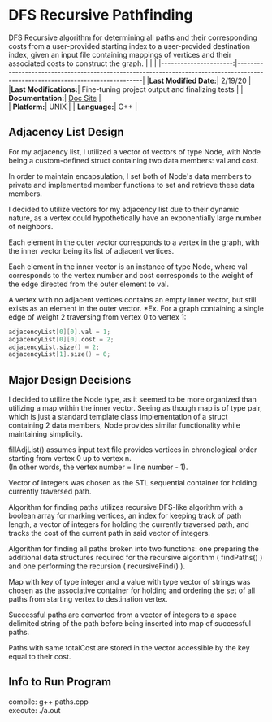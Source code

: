 # DFS Recursive Pathfinding
DFS Recursive algorithm for determining all paths and their corresponding costs from a user-provided starting index to a user-provided destination index, given an input file containing mappings of vertices and their associated costs to construct the graph.
|                       |                                                                                                                               |
|----------------------:|-------------------------------------------------------------------------------------------------------------------------------|
|**Last Modified Date:**| 2/19/20                                                                                                                       |
|**Last Modifications:**| Fine-tuning project output and finalizing tests                                                                               |
|     **Documentation:**| [Doc Site](https://codedocs.xyz/GriffinNye22/DFS-Recursive-Pathfinding/)                                                      |  
|          **Platform:**| UNIX                                                                                                                          |
|          **Language:**| C++                                                                                                                           |

## Adjacency List Design
For my adjacency list, I utilized a vector of vectors of type Node, with Node being a custom-defined struct containing two data members: val and cost.

In order to maintain encapsulation, I set both of Node's data members to private and implemented member functions to set and retrieve these data members. 

I decided to utilize vectors for my adjacency list due to their dynamic nature, as a vertex could hypothetically have an exponentially large number of neighbors.

Each element in the outer vector corresponds to a vertex in the graph, with the inner vector being its list of adjacent vertices.

Each element in the inner vector is an instance of type Node, where val corresponds to the vertex number and cost corresponds to the weight of the edge directed from the outer element to val.

A vertex with no adjacent vertices contains an empty inner vector, but still exists as an element in the outer vector.
*Ex. For a graph containing a single edge of weight 2 traversing from vertex 0 to vertex 1:
```cpp
adjacencyList[0][0].val = 1;
adjacencyList[0][0].cost = 2;
adjacencyList.size() = 2;
adjacencyList[1].size() = 0;
```
					
## Major Design Decisions
I decided to utilize the Node type, as it seemed to be more organized than utilizing a map within the inner vector. Seeing as though map is of type pair, which is just a standard template class implementation of a struct containing 2 data members, Node provides similar functionality while maintaining simplicity.

fillAdjList() assumes input text file provides vertices in chronological order starting from vertex 0 up to vertex n.  
(In other words, the vertex number = line number - 1).

Vector of integers was chosen as the STL sequential container for holding currently traversed path.

Algorithm for finding paths utilizes recursive DFS-like algorithm with a boolean array for marking vertices, an index for keeping track of path length, a vector of integers for holding the currently traversed path, and tracks the cost of the current path in said vector of integers.

Algorithm for finding all paths broken into two functions: one preparing the additional data structures required for the recursive algorithm ( findPaths() ) and one performing the recursion ( recursiveFind() ).

Map with key of type integer and a value with type vector of strings was chosen as the associative container for holding and ordering the set of all paths from starting vertex to destination vertex.

Successful paths are converted from a vector of integers to a space delimited string of the path before being inserted into map of successful paths.

Paths with same totalCost are stored in the vector accessible by the key equal to their cost.
		
## Info to Run Program
compile: g++ paths.cpp  
execute: ./a.out  

